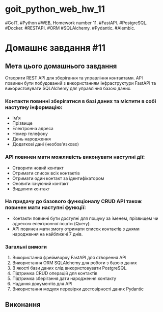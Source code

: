 # goit_python_web_hw_11
#GoIT, #Python #WEB, Homework number 11. #FastAPI. #PostgreSQL. #Docker. #RESTAPI. #ORM #SQLAlchemy. #Pydantic. #Alembic.
# Домашнє завдання #11

## Мета цього домашнього завдання
Cтворити REST API для зберігання та управління контактами. API повинен бути побудований з використанням інфраструктури FastAPI та використовувати SQLAlchemy для управління базою даних.

### Контакти повинні зберігатися в базі даних та містити в собі наступну інформацію:

- Ім'я
- Прізвище
- Електронна адреса
- Номер телефону
- День народження
- Додаткові дані (необов'язково)

### API повинен мати можливість виконувати наступні дії:

- Створити новий контакт
- Отримати список всіх контактів
- Отримати один контакт за ідентифікатором
- Оновити існуючий контакт
- Видалити контакт

### На придачу до базового функціоналу CRUD API також повинен мати наступні функції:

- Контакти повинні бути доступні для пошуку за іменем, прізвищем чи адресою електронної пошти (Query).
- API повинен мати змогу отримати список контактів з днями народження на найближчі 7 днів.

### Загальні вимоги

1. Використання фреймворку FastAPI для створення API
1. Використання ORM SQLAlchemy для роботи з базою даних
1. В якості бази даних слід використовувати PostgreSQL.
1. Підтримка CRUD операцій для контактів
1. Підтримка зберігання дати народження контакту
1. Надання документів для API
1. Використання модуля перевірки достовірності даних Pydantic


## Виконання 

